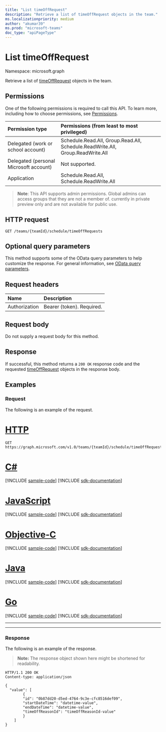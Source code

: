 ```yaml
---
title: "List timeOffRequest"
description: "Retrieve a list of timeOffRequest objects in the team."
ms.localizationpriority: medium
author: "akumar39"
ms.prod: "microsoft-teams"
doc_type: "apiPageType"
---
```


# List timeOffRequest

Namespace: microsoft.graph

Retrieve a list of [timeOffRequest](../resources/timeoffrequest.md) objects in the team.

## Permissions

One of the following permissions is required to call this API. To learn more, including how to choose permissions, see [Permissions](/graph/permissions-reference).

| Permission type                        | Permissions (from least to most privileged) |
|:---------------------------------------|:--------------------------------------------|
|Delegated (work or school account) | Schedule.Read.All, Group.Read.All, Schedule.ReadWrite.All, Group.ReadWrite.All    |
|Delegated (personal Microsoft account) | Not supported.    |
|Application | Schedule.Read.All, Schedule.ReadWrite.All |

> **Note**: This API supports admin permissions. Global admins can access groups that they are not a member of. currently in private preview only and are not available for public use.

## HTTP request

<!-- { "blockType": "ignored" } -->

```http
GET /teams/{teamId}/schedule/timeOffRequests
```

## Optional query parameters

This method supports some of the OData query parameters to help customize the response. For general information, see [OData query parameters](/graph/query-parameters).

## Request headers

| Name      |Description|
|:----------|:----------|
| Authorization | Bearer {token}. Required. |

## Request body

Do not supply a request body for this method.

## Response

If successful, this method returns a `200 OK` response code and the requested [timeOffRequest](../resources/timeoffrequest.md) objects in the response body.

## Examples

### Request

The following is an example of the request.


# [HTTP](#tab/http)
<!-- {
  "blockType": "request",
  "name": "get_timeoffrequest_2"
}-->

```msgraph-interactive
GET https://graph.microsoft.com/v1.0/teams/{teamId}/schedule/timeOffRequests
```
# [C#](#tab/csharp)
[!INCLUDE [sample-code](../includes/snippets/csharp/get-timeoffrequest-2-csharp-snippets.md)]
[!INCLUDE [sdk-documentation](../includes/snippets/snippets-sdk-documentation-link.md)]

# [JavaScript](#tab/javascript)
[!INCLUDE [sample-code](../includes/snippets/javascript/get-timeoffrequest-2-javascript-snippets.md)]
[!INCLUDE [sdk-documentation](../includes/snippets/snippets-sdk-documentation-link.md)]

# [Objective-C](#tab/objc)
[!INCLUDE [sample-code](../includes/snippets/objc/get-timeoffrequest-2-objc-snippets.md)]
[!INCLUDE [sdk-documentation](../includes/snippets/snippets-sdk-documentation-link.md)]

# [Java](#tab/java)
[!INCLUDE [sample-code](../includes/snippets/java/get-timeoffrequest-2-java-snippets.md)]
[!INCLUDE [sdk-documentation](../includes/snippets/snippets-sdk-documentation-link.md)]

# [Go](#tab/go)
[!INCLUDE [sample-code](../includes/snippets/go/get-timeoffrequest-2-go-snippets.md)]
[!INCLUDE [sdk-documentation](../includes/snippets/snippets-sdk-documentation-link.md)]

---

---

### Response

The following is an example of the response.

> **Note:** The response object shown here might be shortened for readability.

<!-- {
  "blockType": "response",
  "truncated": true,
  "@odata.type": "microsoft.graph.timeOffRequest"
} -->

```http
HTTP/1.1 200 OK
Content-type: application/json

{
  "value": [
        {
        "id": "0b87dd20-d5ed-4764-9c3e-cfc8516def09",
        "startDateTime": "datetime-value",
        "endDateTime": "datetime-value",
        "timeOffReasonId": "timeOffReasonId-value"
        }
    ]
}
```

<!-- uuid: 16cd6b66-4b1a-43a1-adaf-3a886856ed98
2019-02-04 14:57:30 UTC -->
<!-- {
  "type": "#page.annotation",
  "description": "List timeOffRequest",
  "keywords": "",
  "section": "documentation",
  "tocPath": ""
}-->

